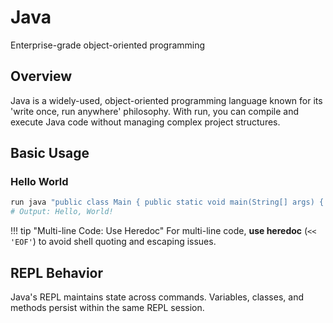# Java

Enterprise-grade object-oriented programming

## Overview

Java is a widely-used, object-oriented programming language known for its 'write once, run anywhere' philosophy. With run, you can compile and execute Java code without managing complex project structures.

## Basic Usage

### Hello World

```bash
run java "public class Main { public static void main(String[] args) { System.out.println(\"Hello, World!\"); } }"
# Output: Hello, World!
```

!!! tip "Multi-line Code: Use Heredoc"
    For multi-line code, **use heredoc** (`<< 'EOF'`) to avoid shell quoting and escaping issues.

## REPL Behavior

Java's REPL maintains state across commands. Variables, classes, and methods persist within the same REPL session.
